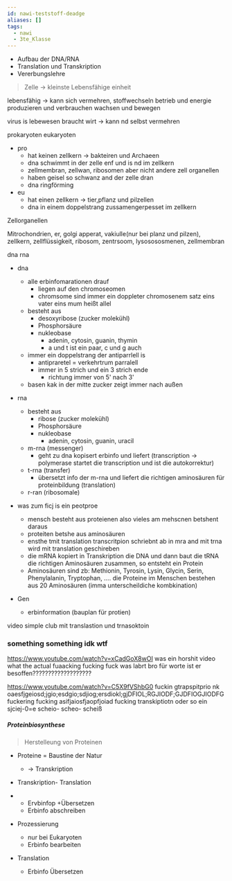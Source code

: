 ```yaml
---
id: nawi-teststoff-deadge
aliases: []
tags:
  - nawi
  - 3te_Klasse
---
```

- Aufbau der DNA/RNA
- Translation und Transkription
- Vererbungslehre

> Zelle → kleinste Lebensfähige einheit

lebensfähig → kann sich vermehren, stoffwechseln betrieb und energie produzieren und verbrauchen wachsen und bewegen

virus is lebewesen braucht wirt → kann nd selbst vermehren

prokaryoten eukaryoten 
- pro 
	- hat keinen zellkern → bakteiren und Archaeen
	- dna schwimmt in der zelle enf und is nd im zellkern
	- zellmembran, zellwan, ribosomen aber nicht andere zell organellen
	- haben geisel so schwanz and der zelle dran
	- dna ringförming
- eu
	- hat einen zellkern → tier,pflanz und pilzellen
	- dna in einem doppelstrang zussamengerpesset im zellkern

Zellorganellen

Mitrochondrien, er, golgi apperat, vakiulle(nur bei planz und pilzen), zellkern, zellflüssigkeit, ribosom, zentrsoom, lysosososmenen, zellmembran

dna rna

- dna
	- alle erbinfomarationen drauf
		- liegen auf den chromoseomen
		- chromsome sind immer ein doppleter chromosenem satz eins vater eins mum heißt allel
	- besteht aus
		- desoxyribose (zucker molekühl)
		- Phosphorsäure
		- nukleobase
			- adenin, cytosin, guanin, thymin
			- a und t ist ein paar, c und g auch
	- immer ein doppelstrang der antiparrlell is
		- antipraretel = verkehrtrum parralell
		- immer in 5 strich und ein 3 strich ende
			- richtung immer von 5' nach 3'
	- basen kak in der mitte zucker zeigt immer nach außen
- rna
	- besteht aus
		- ribose (zucker molekühl)
		- Phosphorsäure
		- nukleobase
			- adenin, cytosin, guanin, uracil
	- m-rna (messenger)
		- geht zu dna kopisert erbinfo und liefert (transcription -> polymerase startet die transcription und ist die autokorrektur)
	- t-rna (transfer)
		- übersetzt info der m-rna und liefert die richtigen aminosäuren für proteinbildung (translation)
	- r-ran (ribosomale)

- was zum ficj is ein peotproe
	- mensch besteht aus proteienen also vieles am mehscnen betshent daraus 
	- proteiten betshe aus aminosäuren
	- ensthe tmit translation transcritpion schriebnt ab in mra and mit trna wird mit translation geschireben
	- die mRNA kopiert in Transkription die DNA und dann baut die tRNA die richtigen Aminosäuren zusammen, so entsteht ein Protein
	- Aminosäuren sind zb: Methionin, Tyrosin, Lysin, Glycin, Serin, Phenylalanin, Tryptophan, .... die Proteine im Menschen bestehen aus 20 Aminosäuren (imma unterscheildiche kombkination)

- Gen
	- erbinformation (bauplan für protien)

video simple club mit translastion und trnasoktoin

### something something idk wtf

https://www.youtube.com/watch?v=xCadGoX8wOI
was ein horshit video what the actual fuaacking fucking fuck was labrt bro für worte ist er besoffen???????????????????

https://www.youtube.com/watch?v=C5X9fVShbG0
fuckin gtrapspitprio nk oaesfjgeiosd;jgio;esdgio;sdjiog;ersdiokl;gjDFIOL;RGJIODF;GJDFIOGJIODFG
fuckering fucking 
asifjaiosfjaopfjoiad
fucking transkiptiotn oder so ein sjciej-0=e
scheio-
scheo-
scheiß

##### Proteinbiosynthese
> Herstelleung von Proteinen

- Proteine = Baustine der Natur
	- → Transkription

- Transkription- Translation
- 	- Ervbinfop +Übersetzen
	- Erbinfo abschreiben
- Prozessierung
	- nur bei Eukaryoten
	- Erbinfo bearbeiten
- Translation
	- Erbinfo Übersetzen